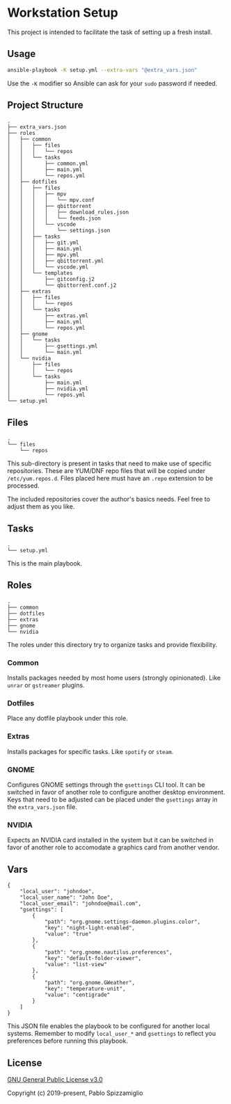 # Workstation Setup
This project is intended to facilitate the task of setting up a fresh install.

## Usage
```bash
ansible-playbook -K setup.yml --extra-vars "@extra_vars.json"
```
Use the `-K` modifier so Ansible can ask for your `sudo` password if needed.

## Project Structure
```
.
├── extra_vars.json
├── roles
│   ├── common
│   │   ├── files
│   │   │   └── repos
│   │   └── tasks
│   │       ├── common.yml
│   │       ├── main.yml
│   │       └── repos.yml
│   ├── dotfiles
│   │   ├── files
│   │   │   ├── mpv
│   │   │   │   └── mpv.conf
│   │   │   ├── qbittorrent
│   │   │   │   ├── download_rules.json
│   │   │   │   └── feeds.json
│   │   │   └── vscode
│   │   │       └── settings.json
│   │   ├── tasks
│   │   │   ├── git.yml
│   │   │   ├── main.yml
│   │   │   ├── mpv.yml
│   │   │   ├── qbittorrent.yml
│   │   │   └── vscode.yml
│   │   └── templates
│   │       ├── gitconfig.j2
│   │       └── qbittorrent.conf.j2
│   ├── extras
│   │   ├── files
│   │   │   └── repos
│   │   └── tasks
│   │       ├── extras.yml
│   │       ├── main.yml
│   │       └── repos.yml
│   ├── gnome
│   │   └── tasks
│   │       ├── gsettings.yml
│   │       └── main.yml
│   └── nvidia
│       ├── files
│       │   └── repos
│       └── tasks
│           ├── main.yml
│           ├── nvidia.yml
│           └── repos.yml
└── setup.yml
```

## Files
```
.
└── files
    └── repos
```
This sub-directory is present in tasks that need to make use of specific repositories. These are YUM/DNF repo files that will be copied under `/etc/yum.repos.d`. Files placed here must have an `.repo` extension to be processed.

The included repositories cover the author's basics needs. Feel free to adjust them as you like.

## Tasks
```
.
└── setup.yml
```
This is the main playbook.

## Roles
```
.
├── common
├── dotfiles
├── extras
├── gnome
└── nvidia
```
The roles under this directory try to organize tasks and provide flexibility.

### Common
Installs packages needed by most home users (strongly opinionated).
Like `unrar` or `gstreamer` plugins.

### Dotfiles
Place any dotfile playbook under this role.

### Extras
Installs packages for specific tasks. Like `spotify` or `steam`.

### GNOME
Configures GNOME settings through the `gsettings` CLI tool. It can be switched in favor of another role to configure another desktop environment.
Keys that need to be adjusted can be placed under the `gsettings` array in the `extra_vars.json` file.

### NVIDIA
Expects an NVIDIA card installed in the system but it can be switched in favor of another role to accomodate a graphics card from another vendor.

## Vars
```
{
    "local_user": "johndoe",
    "local_user_name": "John Doe",
    "local_user_email": "johndoe@mail.com",
    "gsettings": [
        {
            "path": "org.gnome.settings-daemon.plugins.color",
            "key": "night-light-enabled",
            "value": "true"
        },
        {
            "path": "org.gnome.nautilus.preferences",
            "key": "default-folder-viewer",
            "value": "list-view"
        },
        {
            "path": "org.gnome.GWeather",
            "key": "temperature-unit",
            "value": "centigrade"
        }
    ]
}
```
This JSON file enables the playbook to be configured for another local systems.
Remember to modify `local_user_*` and `gsettings` to reflect you preferences before running this playbook.

## License
[GNU General Public License v3.0](https://www.gnu.org/licenses/gpl-3.0.en.html)

Copyright (c) 2019-present, Pablo Spizzamiglio

